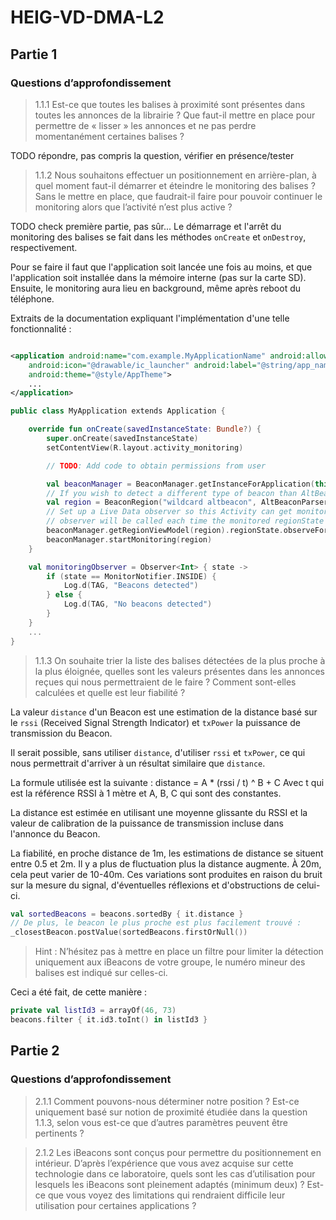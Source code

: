 # HEIG-VD-DMA-L2

## Partie 1

### Questions d’approfondissement

> 1.1.1 Est-ce que toutes les balises à proximité sont présentes dans toutes les annonces de la
> librairie ?
> Que faut-il mettre en place pour permettre de « lisser » les annonces et ne pas perdre
> momentanément certaines balises ?

TODO répondre, pas compris la question, vérifier en présence/tester

> 1.1.2 Nous souhaitons effectuer un positionnement en arrière-plan, à quel moment faut-il démarrer
> et éteindre le monitoring des balises ?
> Sans le mettre en place, que faudrait-il faire pour pouvoir continuer le monitoring alors que
> l’activité n’est plus active ?

TODO check première partie, pas sûr...
Le démarrage et l'arrêt du monitoring des balises se fait dans les méthodes `onCreate` et
`onDestroy`, respectivement.

Pour se faire il faut que l'application soit lancée une fois au moins, et que l'application soit
installée dans la mémoire interne (pas sur la carte SD).
Ensuite, le monitoring aura lieu en background, même après reboot du téléphone.

Extraits de la documentation expliquant l'implémentation d'une telle fonctionnalité :
```xml

<application android:name="com.example.MyApplicationName" android:allowBackup="true"
    android:icon="@drawable/ic_launcher" android:label="@string/app_name"
    android:theme="@style/AppTheme">
    ...
</application>
```

```kotlin
public class MyApplication extends Application {

    override fun onCreate(savedInstanceState: Bundle?) {
        super.onCreate(savedInstanceState)
        setContentView(R.layout.activity_monitoring)

        // TODO: Add code to obtain permissions from user        

        val beaconManager = BeaconManager.getInstanceForApplication(this)
        // If you wish to detect a different type of beacon than AltBeacon, use a different beacon parser for that beacon type in the line below       
        val region = BeaconRegion("wildcard altbeacon", AltBeaconParser(), null, null, null)
        // Set up a Live Data observer so this Activity can get monitoring callbacks 
        // observer will be called each time the monitored regionState changes (inside vs. outside region)
        beaconManager.getRegionViewModel(region).regionState.observeForever(monitoringObserver)
        beaconManager.startMonitoring(region)
    }

    val monitoringObserver = Observer<Int> { state ->
        if (state == MonitorNotifier.INSIDE) {
            Log.d(TAG, "Beacons detected")
        } else {
            Log.d(TAG, "No beacons detected")
        }
    }
    ...
}
```

> 1.1.3 On souhaite trier la liste des balises détectées de la plus proche à la plus éloignée,
> quelles sont les valeurs présentes dans les annonces reçues qui nous permettraient de le faire ?
> Comment sont-elles calculées et quelle est leur fiabilité ?

La valeur `distance` d'un Beacon est une estimation de la distance basé sur le `rssi` (Received
Signal Strength Indicator) et `txPower` la puissance de transmission du Beacon.

Il serait possible, sans utiliser `distance`, d'utiliser `rssi` et `txPower`, ce qui nous
permettrait
d'arriver à un résultat similaire que `distance`.

La formule utilisée est la suivante : distance = A * (rssi / t) ^ B + C
Avec t qui est la référence RSSI à 1 mètre et A, B, C qui sont des constantes.

La distance est estimée en utilisant une moyenne glissante du RSSI et la valeur de calibration de la
puissance de transmission incluse dans l'annonce du Beacon.

La fiabilité, en proche distance de 1m, les estimations de distance se situent entre 0.5 et 2m.
Il y a plus de fluctuation plus la distance augmente.
À 20m, cela peut varier de 10-40m.
Ces variations sont produites en raison du bruit sur la mesure du signal, d'éventuelles réflexions
et d'obstructions de celui-ci.

```kotlin
val sortedBeacons = beacons.sortedBy { it.distance }
// De plus, le beacon le plus proche est plus facilement trouvé :
_closestBeacon.postValue(sortedBeacons.firstOrNull())
```

> Hint : N’hésitez pas à mettre en place un filtre pour limiter la détection uniquement aux iBeacons
> de votre groupe, le numéro mineur des balises est indiqué sur celles-ci.

Ceci a été fait, de cette manière :

```kotlin
private val listId3 = arrayOf(46, 73)
beacons.filter { it.id3.toInt() in listId3 }
```

## Partie 2

### Questions d’approfondissement

> 2.1.1 Comment pouvons-nous déterminer notre position ?
> Est-ce uniquement basé sur notion de proximité étudiée dans la question 1.1.3, selon vous est-ce
> que d’autres paramètres peuvent être pertinents ?

> 2.1.2 Les iBeacons sont conçus pour permettre du positionnement en intérieur.
> D’après l’expérience que vous avez acquise sur cette technologie dans ce laboratoire, quels sont
> les cas d’utilisation pour lesquels les iBeacons sont pleinement adaptés (minimum deux) ?
> Est-ce que vous voyez des limitations qui rendraient difficile leur utilisation pour certaines
> applications ?
